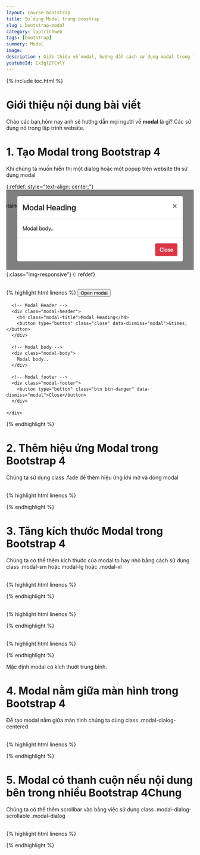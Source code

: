 ```yaml
---
layout: course-bootstrap
title: Sử dụng Modal trong boostrap 
slug : bootstrap-modal
category: laptrinhweb
tags: [bootstrap]
summery: Modal
image:
description : Giới thiệu về modal, hướng dẫn cách sử dụng modal trong lập trình web.
youtubeId: Ex3glZTCvlY
---
```


{% include toc.html %}

# **Giới thiệu nội dung bài viết**

Chào các bạn,hôm nay anh sẽ hướng dẫn mọi người về <b>modal</b> là gì? Các sử dụng nó trong lập trình website. 

# **1. Tạo Modal trong Bootstrap 4**

Khi chúng ta muốn hiển thị một dialog hoặc một popup trên website thì sử dụng modal

{:refdef: style="text-align: center;"}
![modal1](/images/post/boostrap/modal1.png){:class="img-responsive"}
{: refdef}

<br>
{% highlight html  linenos %}

<!-- Button to Open the Modal -->
<button type="button" class="btn btn-primary" data-toggle="modal" data-target="#myModal">
  Open modal
</button>

<!-- The Modal -->
<div class="modal" id="myModal">
  <div class="modal-dialog">
    <div class="modal-content">

      <!-- Modal Header -->
      <div class="modal-header">
        <h4 class="modal-title">Modal Heading</h4>
        <button type="button" class="close" data-dismiss="modal">&times;</button>
      </div>

      <!-- Modal body -->
      <div class="modal-body">
        Modal body..
      </div>

      <!-- Modal footer -->
      <div class="modal-footer">
        <button type="button" class="btn btn-danger" data-dismiss="modal">Close</button>
      </div>

    </div>
  </div>
</div>

{% endhighlight %}

# **2. Thêm hiệu ứng Modal trong Bootstrap 4**

Chúng ta sử dụng class .fade để thêm hiệu ứng khi mở và đóng modal

<br>
{% highlight html  linenos %}

<!-- Fading modal -->
<div class="modal fade"></div>

<!-- Modal without animation -->
<div class="modal"></div>


{% endhighlight %}

# **3. Tăng kích thước Modal trong Bootstrap 4**

Chúng ta có thể thêm kích thước của modal to hay nhỏ bằng cách sử dụng class .modal-sm hoặc modal-lg hoặc .modal-xl

<br>
{% highlight html  linenos %}

<div class="modal-dialog modal-sm">


{% endhighlight %}

<br>
{% highlight html  linenos %}

<div class="modal-dialog modal-lg">


{% endhighlight %}

<br>
{% highlight html  linenos %}

<div class="modal-dialog modal-xl">


{% endhighlight %}

Mặc định modal có kích thướt trung bình.

# **4. Modal nằm giữa màn hình trong Bootstrap 4**

Để tạo modal nằm giữa màn hình chúng ta dùng class .modal-dialog-centered 

<br>
{% highlight html  linenos %}

<div class="modal-dialog modal-dialog-centered">


{% endhighlight %}

# **5. Modal có thanh cuộn nếu nội dung bên trong nhiều Bootstrap 4**Chung

Chúng ta có thể thêm scrollbar vào bằng việc sử dụng class .modal-dialog-scrollable  .modal-dialog

<br>
{% highlight html  linenos %}

<div class="modal-dialog modal-dialog-scrollable">

{% endhighlight %}










